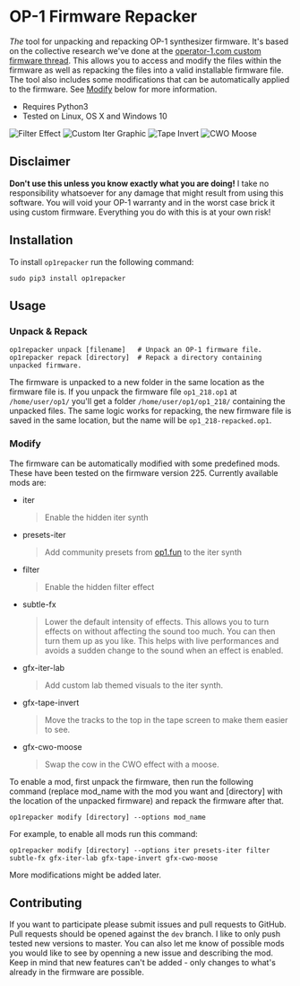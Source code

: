 # OP-1 Firmware Repacker

*The* tool for unpacking and repacking OP-1 synthesizer firmware. It's based on
the collective research we've done at the [operator-1.com custom firmware thread](https://www.operator-1.com/index.php?p=/discussion/2232/custom-firmware-on-the-op-1). This allows you to access and
modify the files within the firmware as well as repacking the files into a
valid installable firmware file. The tool also includes some modifications that
can be automatically applied to the firmware. See [Modify](#modify) below for
more information.

 - Requires Python3
 - Tested on Linux, OS X and Windows 10

![Filter Effect](https://raw.githubusercontent.com/op1hacks/op1repacker/master/images/filter.png)
![Custom Iter Graphic](https://raw.githubusercontent.com/op1hacks/op1repacker/master/images/iter-lab.png)
![Tape Invert](https://raw.githubusercontent.com/op1hacks/op1repacker/master/images/tape-invert.png)
![CWO Moose](https://raw.githubusercontent.com/op1hacks/op1repacker/master/images/cwo-moose.png)


## Disclaimer

**Don't use this unless you know exactly what you are doing!**
I take no responsibility whatsoever for any damage that might result from using
this software. You will void your OP-1 warranty and in the worst case brick it
using custom firmware. Everything you do with this is at your own risk!


## Installation

To install `op1repacker` run the following command:

    sudo pip3 install op1repacker


## Usage

### Unpack & Repack

    op1repacker unpack [filename]   # Unpack an OP-1 firmware file.
    op1repacker repack [directory]  # Repack a directory containing unpacked firmware.

The firmware is unpacked to a new folder in the same location as the firmware
file is. If you unpack the firmware file `op1_218.op1` at `/home/user/op1/`
you'll get a folder `/home/user/op1/op1_218/` containing the unpacked files.
The same logic works for repacking, the new firmware file is saved in the same
location, but the name will be `op1_218-repacked.op1`.


### Modify

The firmware can be automatically modified with some predefined mods.
These have been tested on the firmware version 225.
Currently available mods are:

 * iter

   > Enable the hidden iter synth

 * presets-iter

   > Add community presets from [op1.fun](http://op1.fun) to the iter synth

 * filter

   > Enable the hidden filter effect

 * subtle-fx

   > Lower the default intensity of effects. This allows you to turn effects on
   > without affecting the sound too much. You can then turn them up as you like.
   > This helps with live performances and avoids a sudden change to the sound
   > when an effect is enabled.

 * gfx-iter-lab

   > Add custom lab themed visuals to the iter synth.

 * gfx-tape-invert

   > Move the tracks to the top in the tape screen to make them easier to see.

 * gfx-cwo-moose

   > Swap the cow in the CWO effect with a moose.



To enable a mod, first unpack the firmware, then run the following command
(replace mod_name with the mod you want and [directory] with the location
of the unpacked firmware) and repack the firmware after that.

    op1repacker modify [directory] --options mod_name

For example, to enable all mods run this command:

    op1repacker modify [directory] --options iter presets-iter filter subtle-fx gfx-iter-lab gfx-tape-invert gfx-cwo-moose

More modifications might be added later.


## Contributing

If you want to participate please submit issues and pull requests to GitHub.
Pull requests should be opened against the `dev` branch. I like to only push
tested new versions to master. You can also let me know of possible mods you
would like to see by openning a new issue and describing the mod. Keep in
mind that new features can't be added - only changes to what's already in the
firmware are possible.
